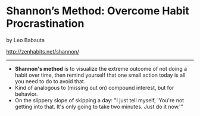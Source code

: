 # Shannon’s Method: Overcome Habit Procrastination
by Leo Babauta

http://zenhabits.net/shannon/

---

- **Shannon's method** is to visualize the extreme outcome of not doing a habit over time, then remind yourself that one small action today is all you need to do to avoid that.
- Kind of analogous to (missing out on) compound interest, but for behavior.
- On the slippery slope of skipping a day: "I just tell myself, 'You're not getting into that.  It's only going to take two minutes.  Just do it now.'"
